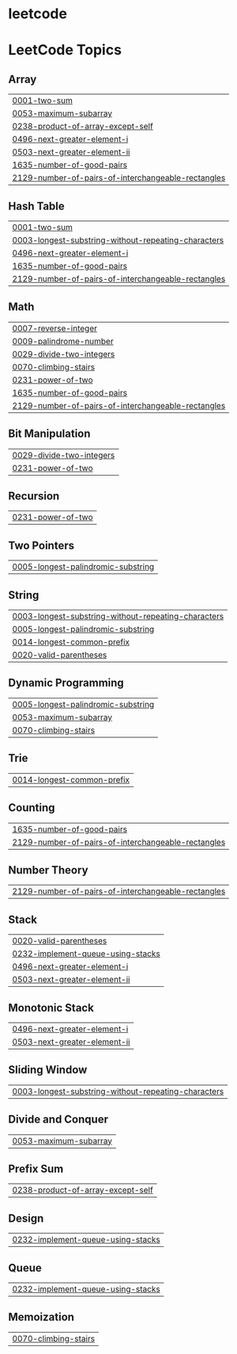 # leetcode
<!---LeetCode Topics Start-->
# LeetCode Topics
## Array
|  |
| ------- |
| [0001-two-sum](https://github.com/KNagaHarshitha/leetcode/tree/master/0001-two-sum) |
| [0053-maximum-subarray](https://github.com/KNagaHarshitha/leetcode/tree/master/0053-maximum-subarray) |
| [0238-product-of-array-except-self](https://github.com/KNagaHarshitha/leetcode/tree/master/0238-product-of-array-except-self) |
| [0496-next-greater-element-i](https://github.com/KNagaHarshitha/leetcode/tree/master/0496-next-greater-element-i) |
| [0503-next-greater-element-ii](https://github.com/KNagaHarshitha/leetcode/tree/master/0503-next-greater-element-ii) |
| [1635-number-of-good-pairs](https://github.com/KNagaHarshitha/leetcode/tree/master/1635-number-of-good-pairs) |
| [2129-number-of-pairs-of-interchangeable-rectangles](https://github.com/KNagaHarshitha/leetcode/tree/master/2129-number-of-pairs-of-interchangeable-rectangles) |
## Hash Table
|  |
| ------- |
| [0001-two-sum](https://github.com/KNagaHarshitha/leetcode/tree/master/0001-two-sum) |
| [0003-longest-substring-without-repeating-characters](https://github.com/KNagaHarshitha/leetcode/tree/master/0003-longest-substring-without-repeating-characters) |
| [0496-next-greater-element-i](https://github.com/KNagaHarshitha/leetcode/tree/master/0496-next-greater-element-i) |
| [1635-number-of-good-pairs](https://github.com/KNagaHarshitha/leetcode/tree/master/1635-number-of-good-pairs) |
| [2129-number-of-pairs-of-interchangeable-rectangles](https://github.com/KNagaHarshitha/leetcode/tree/master/2129-number-of-pairs-of-interchangeable-rectangles) |
## Math
|  |
| ------- |
| [0007-reverse-integer](https://github.com/KNagaHarshitha/leetcode/tree/master/0007-reverse-integer) |
| [0009-palindrome-number](https://github.com/KNagaHarshitha/leetcode/tree/master/0009-palindrome-number) |
| [0029-divide-two-integers](https://github.com/KNagaHarshitha/leetcode/tree/master/0029-divide-two-integers) |
| [0070-climbing-stairs](https://github.com/KNagaHarshitha/leetcode/tree/master/0070-climbing-stairs) |
| [0231-power-of-two](https://github.com/KNagaHarshitha/leetcode/tree/master/0231-power-of-two) |
| [1635-number-of-good-pairs](https://github.com/KNagaHarshitha/leetcode/tree/master/1635-number-of-good-pairs) |
| [2129-number-of-pairs-of-interchangeable-rectangles](https://github.com/KNagaHarshitha/leetcode/tree/master/2129-number-of-pairs-of-interchangeable-rectangles) |
## Bit Manipulation
|  |
| ------- |
| [0029-divide-two-integers](https://github.com/KNagaHarshitha/leetcode/tree/master/0029-divide-two-integers) |
| [0231-power-of-two](https://github.com/KNagaHarshitha/leetcode/tree/master/0231-power-of-two) |
## Recursion
|  |
| ------- |
| [0231-power-of-two](https://github.com/KNagaHarshitha/leetcode/tree/master/0231-power-of-two) |
## Two Pointers
|  |
| ------- |
| [0005-longest-palindromic-substring](https://github.com/KNagaHarshitha/leetcode/tree/master/0005-longest-palindromic-substring) |
## String
|  |
| ------- |
| [0003-longest-substring-without-repeating-characters](https://github.com/KNagaHarshitha/leetcode/tree/master/0003-longest-substring-without-repeating-characters) |
| [0005-longest-palindromic-substring](https://github.com/KNagaHarshitha/leetcode/tree/master/0005-longest-palindromic-substring) |
| [0014-longest-common-prefix](https://github.com/KNagaHarshitha/leetcode/tree/master/0014-longest-common-prefix) |
| [0020-valid-parentheses](https://github.com/KNagaHarshitha/leetcode/tree/master/0020-valid-parentheses) |
## Dynamic Programming
|  |
| ------- |
| [0005-longest-palindromic-substring](https://github.com/KNagaHarshitha/leetcode/tree/master/0005-longest-palindromic-substring) |
| [0053-maximum-subarray](https://github.com/KNagaHarshitha/leetcode/tree/master/0053-maximum-subarray) |
| [0070-climbing-stairs](https://github.com/KNagaHarshitha/leetcode/tree/master/0070-climbing-stairs) |
## Trie
|  |
| ------- |
| [0014-longest-common-prefix](https://github.com/KNagaHarshitha/leetcode/tree/master/0014-longest-common-prefix) |
## Counting
|  |
| ------- |
| [1635-number-of-good-pairs](https://github.com/KNagaHarshitha/leetcode/tree/master/1635-number-of-good-pairs) |
| [2129-number-of-pairs-of-interchangeable-rectangles](https://github.com/KNagaHarshitha/leetcode/tree/master/2129-number-of-pairs-of-interchangeable-rectangles) |
## Number Theory
|  |
| ------- |
| [2129-number-of-pairs-of-interchangeable-rectangles](https://github.com/KNagaHarshitha/leetcode/tree/master/2129-number-of-pairs-of-interchangeable-rectangles) |
## Stack
|  |
| ------- |
| [0020-valid-parentheses](https://github.com/KNagaHarshitha/leetcode/tree/master/0020-valid-parentheses) |
| [0232-implement-queue-using-stacks](https://github.com/KNagaHarshitha/leetcode/tree/master/0232-implement-queue-using-stacks) |
| [0496-next-greater-element-i](https://github.com/KNagaHarshitha/leetcode/tree/master/0496-next-greater-element-i) |
| [0503-next-greater-element-ii](https://github.com/KNagaHarshitha/leetcode/tree/master/0503-next-greater-element-ii) |
## Monotonic Stack
|  |
| ------- |
| [0496-next-greater-element-i](https://github.com/KNagaHarshitha/leetcode/tree/master/0496-next-greater-element-i) |
| [0503-next-greater-element-ii](https://github.com/KNagaHarshitha/leetcode/tree/master/0503-next-greater-element-ii) |
## Sliding Window
|  |
| ------- |
| [0003-longest-substring-without-repeating-characters](https://github.com/KNagaHarshitha/leetcode/tree/master/0003-longest-substring-without-repeating-characters) |
## Divide and Conquer
|  |
| ------- |
| [0053-maximum-subarray](https://github.com/KNagaHarshitha/leetcode/tree/master/0053-maximum-subarray) |
## Prefix Sum
|  |
| ------- |
| [0238-product-of-array-except-self](https://github.com/KNagaHarshitha/leetcode/tree/master/0238-product-of-array-except-self) |
## Design
|  |
| ------- |
| [0232-implement-queue-using-stacks](https://github.com/KNagaHarshitha/leetcode/tree/master/0232-implement-queue-using-stacks) |
## Queue
|  |
| ------- |
| [0232-implement-queue-using-stacks](https://github.com/KNagaHarshitha/leetcode/tree/master/0232-implement-queue-using-stacks) |
## Memoization
|  |
| ------- |
| [0070-climbing-stairs](https://github.com/KNagaHarshitha/leetcode/tree/master/0070-climbing-stairs) |
<!---LeetCode Topics End-->